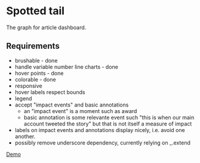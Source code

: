Spotted tail
===

The graph for article dashboard.

## Requirements

* brushable - done
* handle variable number line charts - done
* hover points - done
* colorable - done
* responsive
* hover labels respect bounds
* legend
* accept "impact events" and basic annotations
	* an "impact event" is a moment such as award
	* basic annotation is some relevante event such "this is when our main account tweeted the story" but that is not itself a measure of impact
* labels on impact events and annotations display nicely, i.e. avoid one another.
* possibly remove underscore dependency, currently relying on _.extend

[Demo](https://newslynx.github.io/spotted-tail)